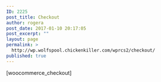 ```yaml
---
ID: 2225
post_title: Checkout
author: rogera
post_date: 2017-01-10 20:17:05
post_excerpt: ""
layout: page
permalink: >
  http://wp.wolfspool.chickenkiller.com/wprcs2/checkout/
published: true
---
```

[woocommerce_checkout]